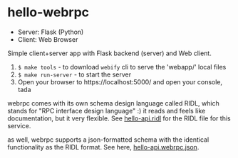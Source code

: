 hello-webrpc
============

* Server: Flask (Python)
* Client: Web Browser

Simple client+server app with Flask backend (server) and 
Web client.

1. `$ make tools` - to download `webify` cli to serve the 
'webapp/' local files
2. `$ make run-server` - to start the  server
3. Open your browser to https://localhost:5000/ and open 
your console, tada

webrpc comes with its own schema design language called 
RIDL, which stands for "RPC interface
design language" :) it reads and feels like documentation, 
but it very flexible. See
[hello-api.ridl](./hello-api.ridl) for the RIDL file for 
this service.

as well, webrpc supports a json-formatted schema with the 
identical functionality as the RIDL format.
See here, 
[hello-api.webrpc.json](./hello-api.webrpc.json).

